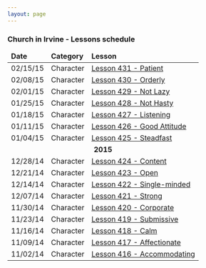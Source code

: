 ```yaml
---
layout: page
---
```


### Church in Irvine - Lessons schedule

<table>
  <thead>
    <tr>
      <td><strong>Date</strong></td>
      <td><strong>Category</strong></td>
      <td><strong>Lesson</strong></td>
    </tr>
  </thead>
  <tbody>
    <tr>
      <td>02/15/15</td>
      <td>Character</td>
      <td><a href="/lessons/character/431-patient.html">Lesson 431 - Patient</td>
    </tr>
    <tr>
      <td>02/08/15</td>
      <td>Character</td>
      <td><a href="/lessons/character/430-orderly.html">Lesson 430 - Orderly</td>
    </tr>
    <tr>
      <td>02/01/15</td>
      <td>Character</td>
      <td><a href="/lessons/character/429-not-lazy.html">Lesson 429 - Not Lazy</td>
    </tr>
    <tr>
      <td>01/25/15</td>
      <td>Character</td>
      <td><a href="/lessons/character/428-not-hasty.html">Lesson 428 - Not Hasty</td>
    </tr>
    <tr>
      <td>01/18/15</td>
      <td>Character</td>
      <td><a href="/lessons/character/427-listening.html">Lesson 427 - Listening</td>
    </tr>
    <tr>
      <td>01/11/15</td>
      <td>Character</td>
      <td><a href="/lessons/character/426-good-attitude.html">Lesson 426 - Good Attitude</td>
    </tr>
    <tr>
      <td>01/04/15</td>
      <td>Character</td>
      <td><a href="/lessons/character/425-steadfast.html">Lesson 425 - Steadfast</td>
    </tr>
    <tr>
      <td colspan="3"><center><strong>2015</strong></center></td>
    </tr>
    <tr>
      <td>12/28/14</td>
      <td>Character</td>
      <td><a href="/lessons/character/424-content.html">Lesson 424 - Content</td>
    </tr>
    <tr>
      <td>12/21/14</td>
      <td>Character</td>
      <td><a href="/lessons/character/423-open.html">Lesson 423 - Open</td>
    </tr>
    <tr>
      <td>12/14/14</td>
      <td>Character</td>
      <td><a href="/lessons/character/422-single-minded.html">Lesson 422 - Single-minded</td>
    </tr>
    <tr>
      <td>12/07/14</td>
      <td>Character</td>
      <td><a href="/lessons/character/421-strong.html">Lesson 421 - Strong</td>
    </tr>
    <tr>
      <td>11/30/14</td>
      <td>Character</td>
      <td><a href="/lessons/character/420-corporate.html">Lesson 420 - Corporate</td>
    </tr>
    <tr>
      <td>11/23/14</td>
      <td>Character</td>
      <td><a href="/lessons/character/419-submissive.html">Lesson 419 - Submissive</td>
    </tr>
    <tr>   
      <td>11/16/14</td>
      <td>Character</td>
      <td><a href="/lessons/character/418-calm.html">Lesson 418 - Calm</td>
    </tr>
    <tr>
      <td>11/09/14</td>
      <td>Character</td>
      <td><a href="/lessons/character/417-affectionate.html">Lesson 417 - Affectionate</td>
    </tr>
    <tr>
      <td>11/02/14</td>
      <td>Character</td>
      <td><a href="/lessons/character/416-accommodating.html">Lesson 416 - Accommodating</td>
    </tr>
  </tbody>
</table>

